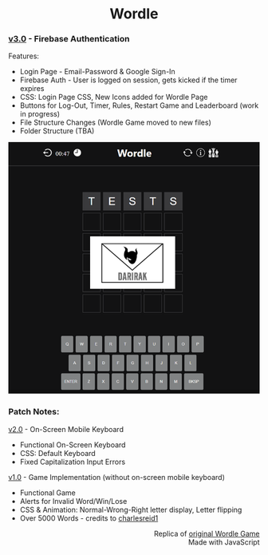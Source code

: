 <h1 align="center">Wordle</h1>


### <a href="https://github.com/darirak/wordle-js/tree/Version-3">v3.0</a> - Firebase Authentication 

Features:
- Login Page - Email-Password & Google Sign-In
- Firebase Auth - User is logged on session, gets kicked if the timer expires
- CSS: Login Page CSS, New Icons added for Wordle Page
- Buttons for Log-Out, Timer, Rules, Restart Game and Leaderboard (work in progress)
- File Structure Changes (Wordle Game moved to new files)
- Folder Structure (TBA)

![WordlePreviewV3](https://github.com/darirak/wordle-js/blob/Version-3/assets/wordlepreviewv3.png?raw=true)

### Patch Notes:
<a href="https://github.com/darirak/wordle-js/tree/Version-2">v2.0</a> - On-Screen Mobile Keyboard
- Functional On-Screen Keyboard
- CSS: Default Keyboard
- Fixed Capitalization Input Errors

<a href="https://github.com/darirak/wordle-js/tree/Version-1">v1.0</a> - Game Implementation (without on-screen mobile keyboard)
- Functional Game
- Alerts for Invalid Word/Win/Lose
- CSS & Animation: Normal-Wrong-Right letter display, Letter flipping
- Over 5000 Words - credits to [charlesreid1](https://github.com/charlesreid1/five-letter-words/blob/master/sgb-words.txt)

<p align="right">Replica of <a href="https://www.nytimes.com/games/wordle/index.html">original Wordle Game</a>
<br /> Made with JavaScript</p>